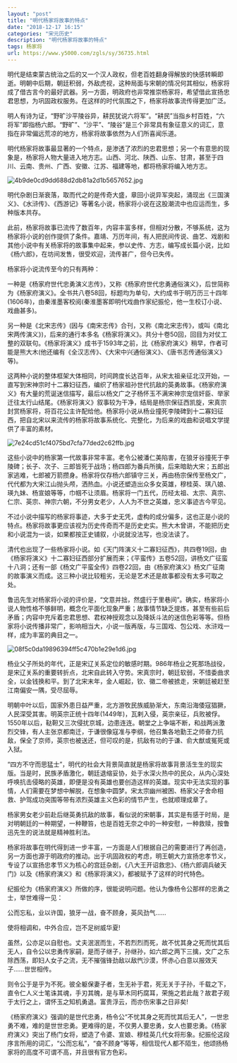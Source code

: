 ```yaml
---
layout: "post"
title: "明代杨家将故事的特点"
date: "2018-12-17 16:15"
categories: "宋元历史"
description: "明代杨家将故事的特点"
tags: 杨家将
url: https://www.y5000.com/zgls/sy/36735.html
---
```






明代是结束蒙古统治之后的又一个汉人政权，但老百姓翻身得解放的快感转瞬即逝。明朝中后期，朝廷积弱，外敌虎视，这种局面与宋朝的情况何其相似，杨家将成了借古言今的最好武器。另一方面，明政府也非常推崇杨家将，希望借此宣扬忠君思想，为巩固政权服务。在这样的时代氛围之下，杨家将故事流传得更加广泛。

明人有诗为证，“野旷沙平陵谷异，耕民犹说六将军”。“耕民”当指乡村百姓，“六将军”即指杨六郎。“野旷”、“沙平”、“陵谷”是三个非常具有象征意义的词汇，意指在非常偏远荒凉的地方，杨家将故事依然为人们所喜闻乐道。  

明代杨家将故事最显著的一个特点，是渗透了浓烈的忠君思想；另一个有意思的现象是，杨家将人物大量进入地方志。山西、河北、陕西、山东、甘肃，甚至于四川、云南、贵州、广西、安徽、江苏、福建等地，都将杨家将编入地方志。  

![4b9de0cd9dd688d2db81a2d1b5657652.jpg](https://img.y5000.com/uploads/allimg/181106/4b9de0cd9dd688d2db81a2d1b5657652.jpg)

明代杂剧日渐衰落，取而代之的是传奇大盛，章回小说异军突起，涌现出《三国演义》、《水浒传》、《西游记》等著名小说，杨家将小说在这股潮流中也应运而生，多种版本共存。  

此前，杨家将故事已流传了数百年，内容丰富多样，但相对分散，不够系统，这为杨家将小说的创作提供了条件。嘉靖、万历年间，有人把民间传说、曲艺、戏剧和其他小说中有关杨家将的故事集中起来，参以史传、方志，编写成长篇小说，比如《杨六郎》，在坊间发售，很受欢迎，流传甚广，但今已失传。  

杨家将小说流传至今的只有两种：  

一种是《杨家府世代忠勇演义志传》，又称《杨家府世代忠勇通俗演义》，后世简称为《杨家府演义》。全书共八卷58回，标题均为单句，大约成书于明万历三十四年(1606年)，由秦淮墨客校阅(秦淮墨客即明代戏曲作家纪振伦，他一生校订小说、戏曲甚多)。  

另一种是《北宋志传》(因与《南宋志传》合刊，又称《南北宋志传》，或叫《南北宋两传演义》)，后来的通行本多名《杨家将演义》。共分十卷50回，回目为对仗工整的双联句。《杨家将演义》成书于1593年之前，比《杨家府演义》稍早，作者可能是熊大木(他还编有《全汉志传》、《大宋中兴通俗演义》、《唐书志传通俗演义》等)。  

这两种小说的整体框架大体相同，时间跨度长达百年，从宋太祖亲征北汉开始，一直写到宋神宗时十二寡妇征西，编织了杨家祖孙世代抗敌的英勇故事。《杨家府演义》有大量的荒诞迷信描写，最后以杨文广之子杨怀玉不满宋神宗宠信奸臣、举家迁往太行山结尾。《杨家将演义》叙事较为干净，结局是杨宗保征西凯旋，宋真宗封赏杨家将，将百花公主许配给他。杨家将小说从杨业撞死李陵碑到十二寡妇征西，把自北宋以来流传的杨家将故事系统化、完整化，为后来的戏曲和说唱文学提供了丰富的素材。  

![7e24cd51cf4075bd7cfa77ded2c62ffb.jpg](https://img.y5000.com/uploads/allimg/181106/7e24cd51cf4075bd7cfa77ded2c62ffb.jpg)

这些小说中的杨家第一代故事非常丰富。老令公被潘仁美陷害，在狼牙谷撞死于李陵碑；长子、次子、三郎皆死于战场；杨四郎为番兵所擒，后来暗助大宋；五郎出家逃难，七郎被万箭攒身。杨家将仅存杨六郎镇守三关，再由杨宗保传至杨文广，代代都为大宋江山抛头颅，洒热血。小说还塑造出众多女英雄，穆桂英、琪八娘、瑛九妹、杨宣娘等等，巾帼不让须眉。杨家将一门五代，历经太祖、太宗、真宗、仁宗、英宗、神宗六朝，不分男女老少，人人为不世之英雄，忠义事迹古今罕见。  

不过小说中描写的杨家将事迹，大多于史无凭，虚构的成分偏多，这也正是小说的特点。杨家将故事更应该视为历史传奇而不是历史史实。熊大木曾讲，不能把历史和小说混为一谈，如果都按正史铺叙，小说就没法写，也没法读了。  

清代也出现了一些杨家将小说。如《天门阵演义十二寡妇征西》，共四卷19回，由《杨家将演义》十二寡妇征西部分扩展而来；《平蛮传》五卷52回，讲杨文广征蛮十八洞；还有一部《杨文广平蛮全传》四卷22回，由《杨家府演义》杨文广征南的故事演义而成。这三种小说比较粗劣，无论是艺术还是故事都没有太多可取之处。  

鲁迅先生对杨家将小说的评价是，“文意并拙，然盛行于里巷间”。确实，杨家将小说人物性格不够鲜明，概念化平面化现象严重；故事情节缺乏提炼，甚至有些前后矛盾；内容中充斥着忠君思想、君权神授观念以及降妖斗法的迷信色彩等等。但杨家将小说传播非常广，影响相当大，小说一版再版，与三国戏、包公戏、水浒戏一样，成为丰富的典目之一。  

![08f5c0da19896394ff5c470b1e29e1d6.jpg](https://img.y5000.com/uploads/allimg/181106/08f5c0da19896394ff5c470b1e29e1d6.jpg)

杨业父子所处的年代，正是宋辽关系定位的敏感时期。986年杨业之死那场战役，是宋辽关系的重要转折点，北宋自此转入守势。宋真宗时，朝廷软弱，不惜委曲求全，以金钱换和平。到了北宋末年，金人崛起，钦、徽二帝被掳走，宋朝廷被赶至江南偏安一隅，受尽屈辱。  

明朝中叶以后，国家外患日益严重，北方游牧民族威胁渐大，东南沿海倭寇猖獗，人民深受其害。明英宗正统十四年(1449年)，瓦剌入侵，英宗亲征，兵败被俘。1550年以后，鞑靼又三次侵扰京城，边患连连。朝堂之上争端不断，和战两派激烈交锋，有人主张京都南迁，于谦很像寇准与李纲，他召集各地勤王之师奋力抗敌，保全了京师，英宗也被送还，但可叹的是，抗敌有功的于谦、俞大猷或冤死或入狱。  

“四方不守而思猛士”，明代的社会大背景简直就是杨家将故事背景活生生的现实版。当是时，民族矛盾激化，朝廷退缩妥协，处于水深火热中的民众，从内心深处呼唤抗击侵略的英雄，即便是没有英雄也要创造这样的英雄。现实中无法实现的事情，人们需要在梦想中解脱，在想象中圆梦。宋太宗幽州被困、杨家父子舍命相救、护驾成功突围等带有浓烈英雄主义色彩的情节产生，也就顺理成章了。  

杨家男女老少前赴后继英勇抗敌的故事，看似说的宋朝事，其实是有感于时局，是对明朝廷的一种期望，一种鞭笞，也是百姓无奈之中的一种安慰，一种救赎，按鲁迅先生的说法就是精神胜利法。  

杨家将故事在明代得到进一步丰富，一方面是人们根据自己的需要进行了再创造，另一方面也源于明政府的推动。出于巩固政权的考虑，明王朝大力宣扬忠孝节义，专设了以宣扬忠孝节义为核心的宫廷杂剧，《八大王开诏救忠》、《杨六郎调兵破天门》以及《杨家府演义》和《杨家将演义》，都被赋予了这样的时代特色。  

纪振伦为《杨家府演义》所做的序，很能说明问题。他认为像杨令公那样的忠勇之士，举世难得一见：  

公而忘私，业以许国，狼牙一战，奋不顾身，英风劲气……  

使将相调和，中外合应，岂不足树威华夏!  

虽然，公亦足以自慰也。丈夫泯泯而生，不若烈烈而死，故不忧其身之死而忧其后无人，自令公以忠勇传家嗣，是而子继子，孙继孙，如六郎之两下三擒，文广之东除西荡，即妇人女子之流，无不摧强锋劲敌以敌忾沙漠，怀赤心白意以报效天子……世世相传。  

则令公于是乎为不死。彼全躯保妻子者，生无补于君，死无关于子孙，千载之下，直令仁人义士笔诛其魂，手刃其魄，是与草木同朽腐耳，荣施之若此哉？故君子观于太行之上，谓怀玉之知机勇退。富贵浮云，而亦伤宋事之日非矣!  

《杨家府演义》强调的是世代忠勇，杨令公“不忧其身之死而忧其后无人”，一世忠勇不难，难的是世世忠勇。更难得的是，不仅男人要忠勇，女人也要忠勇。《杨家府演义》突出了杨门女将，塑造了令婆、宣娘、穆桂英几代女将形象。纪振伦这段序言所用的词汇，“公而忘私”，“奋不顾身”等等，相信现代人都不陌生，他颂扬杨家将的高度不可谓不高，并且很有官方色彩。  

  
